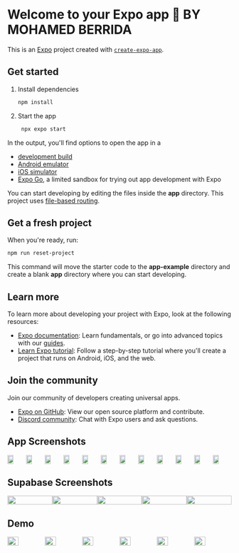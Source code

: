 # Welcome to your Expo app 👋   BY MOHAMED BERRIDA

This is an [Expo](https://expo.dev) project created with [`create-expo-app`](https://www.npmjs.com/package/create-expo-app).

## Get started

1. Install dependencies

   ```bash
   npm install
   ```

2. Start the app

   ```bash
    npx expo start
   ```

In the output, you'll find options to open the app in a

- [development build](https://docs.expo.dev/develop/development-builds/introduction/)
- [Android emulator](https://docs.expo.dev/workflow/android-studio-emulator/)
- [iOS simulator](https://docs.expo.dev/workflow/ios-simulator/)
- [Expo Go](https://expo.dev/go), a limited sandbox for trying out app development with Expo

You can start developing by editing the files inside the **app** directory. This project uses [file-based routing](https://docs.expo.dev/router/introduction).

## Get a fresh project

When you're ready, run:

```bash
npm run reset-project
```

This command will move the starter code to the **app-example** directory and create a blank **app** directory where you can start developing.

## Learn more

To learn more about developing your project with Expo, look at the following resources:

- [Expo documentation](https://docs.expo.dev/): Learn fundamentals, or go into advanced topics with our [guides](https://docs.expo.dev/guides).
- [Learn Expo tutorial](https://docs.expo.dev/tutorial/introduction/): Follow a step-by-step tutorial where you'll create a project that runs on Android, iOS, and the web.

## Join the community

Join our community of developers creating universal apps.

- [Expo on GitHub](https://github.com/expo/expo): View our open source platform and contribute.
- [Discord community](https://chat.expo.dev): Chat with Expo users and ask questions.


## App Screenshots

<div style="display: flex; flex-direction: 'row';">
<img src="./screenshots/1.png" width=30%>
<img src="./screenshots/2.png" width=30%>
<img src="./screenshots/3.png" width=30%>
<img src="./screenshots/4.png" width=30%>
<img src="./screenshots/5.png" width=30%>
<img src="./screenshots/6.png" width=30%>
<img src="./screenshots/7.png" width=30%>
<img src="./screenshots/8.png" width=30%>
<img src="./screenshots/9.png" width=30%>
<img src="./screenshots/10.png" width=30%>
<img src="./screenshots/11.png" width=30%>
<img src="./screenshots/12.png" width=30%>
</div>

## Supabase Screenshots

<div style="display: flex; flex-direction: 'row';">
<img src="./screenshots/supa1.png" width=100%>
<img src="./screenshots/supa2.png" width=100%>
<img src="./screenshots/supa3.png" width=100%>
<img src="./screenshots/supa4.png" width=100%>
<img src="./screenshots/supa5.png" width=100%>
</div>

## Demo

<div style="display: flex; flex-direction: 'row';">
<img src="./screenshots/auth.gif" width=30%>
<img src="./screenshots/board.gif" width=30%>
<img src="./screenshots/list.gif" width=30%>
<img src="./screenshots/card.gif" width=30%>
<img src="./screenshots/draganddrop.gif" width=30%>
<img src="./screenshots/push.gif" width=30%>



</div>